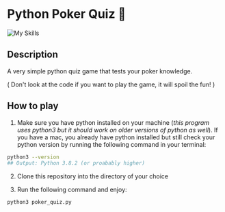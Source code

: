 # Python Poker Quiz 🎲

![My Skills](https://go-skill-icons.vercel.app/api/icons?i=py)

## Description

A very simple python quiz game that tests your poker knowledge.

( Don't look at the code if you want to play the game, it will spoil the fun! )

## How to play

1) Make sure you have python installed on your machine (_this program uses python3 but it should work on older versions of python as well_). If you have a mac, you already have python installed but still check your python version by running the following command in your terminal:

```bash
python3 --version
## Output: Python 3.8.2 (or proabably higher)
```

2) Clone this repository into the directory of your choice

3) Run the following command and enjoy:

```bash
python3 poker_quiz.py
```
